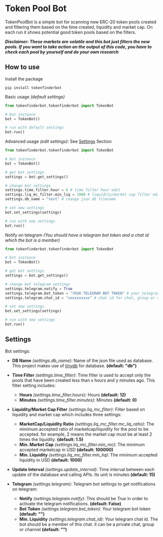 # Token Pool Bot
TokenPoolBot is a simple bot for scanning new ERC-20 token pools created and filtering them based on the time created, liquidity and market cap. 
On each run it shows potential good token pools based on the filters.

_**Disclaimer: These markets are volatile and this bot just filters the new pools. If you want to take action on the output of this code, you have to check each pool by yourself and do your own research**_

## How to use
Install the package
```
pip install tokenfinderbot
```

Basic usage _(default settings)_
```python
from tokenfinderbot.tokenfinderbot import TokenBot

# bot instance
bot = TokenBot()

# run with default settings
bot.run()
```

Advanced usage _(edit settings)_: See [Settings](#settings) Section
```python
from tokenfinderbot.tokenfinderbot import TokenBot

# bot instance
bot = TokenBot()

# get bot settings
settings = bot.get_settings()

# change bot settings
settings.time_filter.hour = 6 # time filter hour edit
settings.liq_mc_filter.min_liq = 1000 # liquidity/market cap filter edit for min. liquidity
settings.db_name = "test" # change json db filename

# set new settings
bot.set_settings(settings)

# run with new settings
bot.run()
```

Notify on telegram _(You should have a telegram bot token and a chat id which the bot is a member)_
```python
from tokenfinderbot.tokenfinderbot import TokenBot

# bot instance
bot = TokenBot()

# get bot settings
settings = bot.get_settings()

# change bot telegram settings
settings.telegram.notify = True
settings.telegram.bot_token = "YOUR TELEGRAM BOT TOKEN" # your telegram bot token
settings.telegram.chat_id = "xxxxxxxxxx" # chat id for chat, group or channel which the bot is a memeber of

# set new settings
bot.set_settings(settings)

# run with new settings
bot.run()
```

## Settings
Bot settings:

- **DB Name** _(settings.db_name)_: Name of the json file used as database. This project makes use of [tinydb](https://pypi.org/project/tinydb/) for database. **(default: "db")**

- **Time Filter** _(settings.time_filter)_: Time filter is used to accept only the pools that have been created less than x hours and y minutes ago. This filter setting includes:
  - **Hours** _(settings.time_filter.hours)_: Hours **(default: 12)**
  - **Minutes** _(settings.time_filter.minutes)_: Minutes **(default: 0)**

- **Liquidity/Market Cap Filter** _(settings.liq_mc_filter)_: Filter based on liquidity and market cap which includes three settings:
  - **MarketCap/Liquidity Ratio** _(settings.liq_mc_filter.mc_liq_ratio)_: The minimum accepted ratio of marketcap/liquidity for the pool to be accepted. for example, 2 means the market cap must be at least 2 times the liquidity. **(default: 1.5)**
  - **Min. Market Cap** _(settings.liq_mc_filter.min_mc)_: The minimum accepted marketcap in USD **(default: 100000)**
  - **Min. Liquidity** _(settings.liq_mc_filter.min_liq)_: The minimum accepted liquidity in USD **(default: 1000)**

- **Update Interval** _(settings.update_interval)_: Time interval between each update of the database and calling APIs. Its unit is minutes **(default: 15)**

- **Telegram** _(settings.telegram)_: Telegram bot settings to get notifications on telegram:
  - **Notify** _(settings.telegram.notify)_: This should be _True_ in order to activate the telegram notifications. **(default: False)**
  - **Bot Token** _(settings.telegram.bot_token)_: Your telegram bot token **(default: "")**
  - **Min. Liquidity** _(settings.telegram.chat_id)_: Your telegram chat id. The bot should be a member of this chat. it can be a private chat, group or channel **(default: "")**